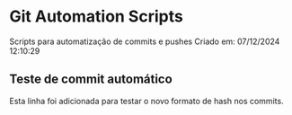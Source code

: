 # Git Automation Scripts
Scripts para automatização de commits e pushes
Criado em: 07/12/2024 12:10:29

## Teste de commit automático
Esta linha foi adicionada para testar o novo formato de hash nos commits.
